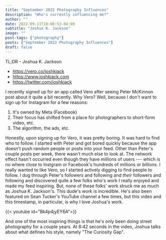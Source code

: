 ```yaml
---
title: "September 2022 Photography Influences"
description: "Who's currently influencing me?"
author: ""
date: 2022-09-11T10:08:53-04:00
subtitle: "Joshua K. Jackson"
image: ""
post-tags: ["photography"]
posts: ["September 2022 Photography Influences"]
draft: false
---
```


TL;DR - Joshua K. Jackson

- https://vero.co/joshkjack
- https://www.joshkjack.com
- https://twitter.com/joshkjack

I recently signed up for an app called Vero after seeing Peter McKinnon post about
it quite a bit recently. Why Vero? Well, because I don't want to sign
up for Instagram for a few reasons:

1. It's owned by Meta (Facebook)
2. Their focus has shifted from a place for photographers to short-form video, etc.
3. The algorithm, the ads, etc.

Honestly, upon signing up for Vero, it was pretty boring. It was hard to find who
to follow. I started with Peter and got bored quickly because the app doesn't
push random people or posts into your feed. Other than Peter's couple posts per
week, there wasn't much else to look at. The network effect hasn't
occurred even though they have millions of users --- which is no where close to
Instgram or Facebook's hundreds of millions or billions. I really wanted to like
Vero, so I started actively digging to find people to follow. I dug through Peter's
followers and following and _their_ followers and following and discovered quite
a few folks who's work I really enjoyed and made my feed inspiring. But, none
of these folks' work struck me as much as Joshua K. Jackson's. This dude's work
is incredible. He's also been featured on Sean Tucker's YouTube channel a few times,
but this video and this timestamp, in particular, is why I love Joshua's work.

{{< youtube id="Bk4p4jyEY6A">}}

And one of the most inspiring things is that he's only been doing street photography
for a couple years. At 8:42 seconds in the video, Joshua talks about what defines
his style, namely "The Curiosity Gap".
